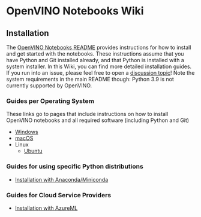 # OpenVINO Notebooks Wiki

## Installation

The [OpenVINO Notebooks README](https://github.com/openvinotoolkit/openvino_notebooks) provides instructions for how to install and get started with the notebooks. These instructions assume that you have Python and Git installed already, and that Python is installed with a system installer. In this Wiki, you can find more detailed installation guides. If you run into an issue, please feel free to open a [discussion topic](https://github.com/openvinotoolkit/openvino_notebooks/discussions)! Note the system requirements in the main README though: Python 3.9 is not currently supported by OpenVINO.

### Guides per Operating System

These links go to pages that include instructions on how to install OpenVINO notebooks and all required software (including Python and Git)

* [Windows](Windows)
* [macOS](macOS)
* Linux
  * [Ubuntu](Ubuntu) 
 

### Guides for using specific Python distributions

* [Installation with Anaconda/Miniconda](Conda)

### Guides for Cloud Service Providers

* [Installation with AzureML](AzureML)
